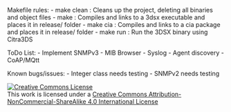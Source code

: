 
Makefile rules:
	- make clean	: Cleans up the project, deleting all binaries and object files
	- make			: Compiles and links to a 3dsx executable and places it in release/ folder
	- make cia		: Compiles and links to a cia package and places it in release/ folder
	- make run		: Run the 3DSX binary using Citra3DS

ToDo List:
	- Implement SNMPv3
	- MIB Browser
	- Syslog
	- Agent discovery
	- CoAP/MQtt
	
Known bugs/issues:
	- Integer class needs testing
	- SNMPv2 needs testing

<a rel="license" href="http://creativecommons.org/licenses/by-nc-sa/4.0/"><img alt="Creative Commons License" style="border-width:0" src="https://i.creativecommons.org/l/by-nc-sa/4.0/88x31.png" /></a><br />This work is licensed under a <a rel="license" href="http://creativecommons.org/licenses/by-nc-sa/4.0/">Creative Commons Attribution-NonCommercial-ShareAlike 4.0 International License</a>

